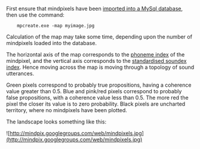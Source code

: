 First ensure that mindpixels have been [imported into a MySql database](ImportingGACIntoMySQL.md), then use the command:

```
    mpcreate.exe -map myimage.jpg
```

Calculation of the map may take some time, depending upon the number of mindpixels loaded into the database.

The horizontal axis of the map corresponds to the [phoneme index](PhonemeIndex.md) of the mindpixel, and the vertical axis corresponds to the [standardised soundex index](SoundexIndex.md).  Hence moving across the map is moving through a topology of sound utterances.

Green pixels correspond to probably true propositions, having a coherence value greater than 0.5.  Blue and pink/red pixels correspond to probably false propositions, with a coherence value less than 0.5.  The more red the pixel the closer its value is to zero probability.  Black pixels are uncharted territory, where no mindpixels have been plotted.

The landscape looks something like this:

![http://mindpix.googlegroups.com/web/mindpixels.jpg](http://mindpix.googlegroups.com/web/mindpixels.jpg)